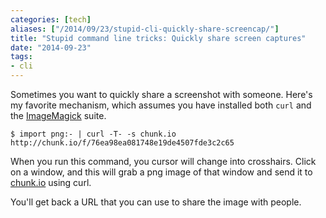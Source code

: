 ```yaml
---
categories: [tech]
aliases: ["/2014/09/23/stupid-cli-quickly-share-screencap/"]
title: "Stupid command line tricks: Quickly share screen captures"
date: "2014-09-23"
tags:
- cli
---
```


Sometimes you want to quickly share a screenshot with someone.  Here's
my favorite mechanism, which assumes you have installed both `curl`
and the [ImageMagick][] suite.

[imagemagick]: http://www.imagemagick.org/

    $ import png:- | curl -T- -s chunk.io
    http://chunk.io/f/76ea98ea081748e19de4507fde3c2c65  

When you run this command, you cursor will change into crosshairs.
Click on a window, and this will grab a png image of that window and
send it to [chunk.io](http://chunk.io/) using curl.

You'll get back a URL that you can use to share the image with people.

